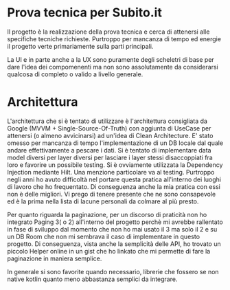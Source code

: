 # Prova tecnica per Subito.it

Il progetto è la realizzazione della prova tecnica e cerca  di attenersi alle specifiche tecniche richieste. 
Purtroppo per mancanza di tempo ed energie il progetto  verte primariamente sulla parti principali.

La UI e in parte anche a la UX sono puramente degli scheletri di base per dare l'idea dei compomenenti ma non sono assolutamente da considerarsi
qualcosa di completo o valido a livello generale.


# Architettura 
L'architettura che si è tentato di utilizzare è l'architettura consigliata da Google (MVVM + Single-Source-Of-Truth) con aggiunta di UseCase per
 attenersi (o almeno avvicinarsi) ad un'idea di Clean Architecture. E' stato omesso per mancanza di tempo l'implementazione di un DB locale dal
 quale andare effettivamente a pescare i dati. 
 Si è tentato di implementare data model diversi per layer diversi per lasciare i layer stessi disaccoppiati fra
 loro e favorire un possibile testing. Si è ovviamente utilizzata la Dependency Injection
 mediante Hilt.
 Una menzione particolare va al testing. Purtroppo negli anni ho avuto difficoltà nel portare questa pratica all'interno dei luoghi di lavoro che
 ho frequentato. Di conseguenza anche la mia pratica con essi non è delle migliori. Vi prego di tenere presente che ne sono consapevole ed è la
 prima nella lista di lacune personali da colmare al più presto. 
 
 Per quanto riguarda la paginazione, per un discorso di praticità non ho integrato Paging 3( o 2) all'interno del progetto perchè mi avrebbe
  rallentato in fase di sviluppo dal momento che  non ho mai usato il 3 ma solo il 2 e su un DB Room che non mi sembrava il caso di implementare in
   questo progetto. Di conseguenza, vista anche la semplicità delle API, ho trovato un piccolo Helper online in un gist che ho linkato che mi
    permette di fare la paginazione in maniera semplice.
 
 
 In generale si sono favorite quando necessario, librerie che fossero se non native kotlin quanto meno abbastanza semplici da integrare.
 

 

